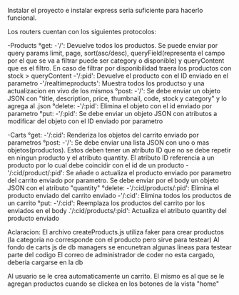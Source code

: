 Instalar el proyecto e instalar express seria suficiente para hacerlo funcional.

Los routers cuentan con los siguientes protocolos:

-Products
  °get:
      -'/': Devuelve todos los productos. Se puede enviar por query params limit, page, sort(asc/desc), queryField(representa el campo por el que se va a filtrar puede ser category o disponible) y queryContent que es el
            filtro. En caso de filtrar por disponibilidad traera los productos con stock > queryContent
      -'/:pid': Devuelve el producto con el ID enviado en el parametro
      -'/realtimeproducts': Muestra todos los productso y una actualizacion en vivo de los mismos
   °post:
      -'/': Se debe enviar un objeto JSON con "title, description, price, thumbnail, code, stock y category" y lo agrega al .json
   °delete:
      -'/:pid': Elimina el objeto con el id enviado por parametro
   °put:
      -'/:pid': Se debe enviar un objeto JSON con atributos a modificar del objeto con el ID enviado por parametro

-Carts
   °get:
      -'/:cid': Renderiza los objetos del carrito enviado por parametros
   °post:
      -'/': Se debe enviar una lista JSON con uno o mas objetos(productos). Estos deben tener un atributo ID que no se debe repetir en ningun producto y el atributo quantity. El atributo ID referencia a un producto por lo
         cual debe coincidir con el id de un producto
      -'/:cid/product/:pid': Se añade o actualiza el producto enviado por parametro del carrito enviado por parametro. Se debe enviar por el body un objeto JSON con el atributo "quantity"
   °delete:
      -'/:cid/products/:pid': Elimina el producto enviado del carrito enviado
      -'/:cid': Elimina todos los productos de un carrito
   °put:
      -'/:cid': Reemplaza los productos del carrito por los enviados en el body
      .'/:cid/products/:pid': Actualiza el atributo quantity del producto enviado


Aclaracion: El archivo createProducts.js utiliza faker para crear productos (la categoria no corresponde con el producto pero sirve para testear)
Al fondo de carts js de db managers se encunetran algunas lineas para testear parte del codigo
El correo de administrador de coder no esta cargado, deberia cargarse en la db

Al usuario se le crea automaticamente un carrito. El mismo es al que se le agregan productos cuando se clickea en los botones de la vista "home"
